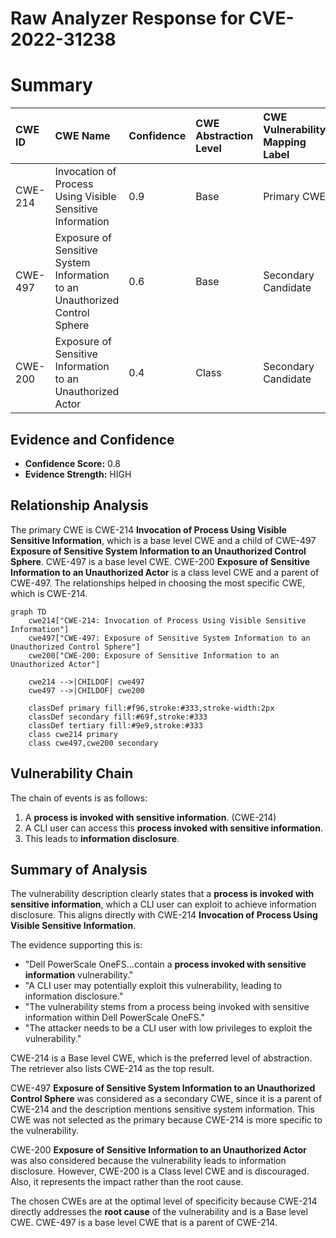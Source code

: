 # Raw Analyzer Response for CVE-2022-31238

# Summary
| CWE ID    | CWE Name                                                              | Confidence | CWE Abstraction Level | CWE Vulnerability Mapping Label | CWE-Vulnerability Mapping Notes |
| :--------- | :-------------------------------------------------------------------- | :--------- | :-------------------- | :------------------------------ | :---------------------------- |
| CWE-214   | Invocation of Process Using Visible Sensitive Information           | 0.9        | Base                  | Primary CWE                    | Allowed                      |
| CWE-497   | Exposure of Sensitive System Information to an Unauthorized Control Sphere | 0.6        | Base                  | Secondary Candidate                  | Allowed                      |
| CWE-200   | Exposure of Sensitive Information to an Unauthorized Actor          | 0.4        | Class                  | Secondary Candidate                  | Discouraged                  |

## Evidence and Confidence

*   **Confidence Score:** 0.8
*   **Evidence Strength:** HIGH

## Relationship Analysis
The primary CWE is CWE-214 **Invocation of Process Using Visible Sensitive Information**, which is a base level CWE and a child of CWE-497 **Exposure of Sensitive System Information to an Unauthorized Control Sphere**. CWE-497 is a base level CWE. CWE-200 **Exposure of Sensitive Information to an Unauthorized Actor** is a class level CWE and a parent of CWE-497. The relationships helped in choosing the most specific CWE, which is CWE-214.

```mermaid
graph TD
    cwe214["CWE-214: Invocation of Process Using Visible Sensitive Information"]
    cwe497["CWE-497: Exposure of Sensitive System Information to an Unauthorized Control Sphere"]
    cwe200["CWE-200: Exposure of Sensitive Information to an Unauthorized Actor"]

    cwe214 -->|CHILDOF| cwe497
    cwe497 -->|CHILDOF| cwe200

    classDef primary fill:#f96,stroke:#333,stroke-width:2px
    classDef secondary fill:#69f,stroke:#333
    classDef tertiary fill:#9e9,stroke:#333
    class cwe214 primary
    class cwe497,cwe200 secondary
```

## Vulnerability Chain
The chain of events is as follows:
1.  A **process is invoked with sensitive information**. (CWE-214)
2.  A CLI user can access this **process invoked with sensitive information**.
3.  This leads to **information disclosure**.

## Summary of Analysis
The vulnerability description clearly states that a **process is invoked with sensitive information**, which a CLI user can exploit to achieve information disclosure. This aligns directly with CWE-214 **Invocation of Process Using Visible Sensitive Information**.

The evidence supporting this is:
*   "Dell PowerScale OneFS...contain a **process invoked with sensitive information** vulnerability."
*   "A CLI user may potentially exploit this vulnerability, leading to information disclosure."
*   "The vulnerability stems from a process being invoked with sensitive information within Dell PowerScale OneFS."
*   "The attacker needs to be a CLI user with low privileges to exploit the vulnerability."

CWE-214 is a Base level CWE, which is the preferred level of abstraction. The retriever also lists CWE-214 as the top result.

CWE-497 **Exposure of Sensitive System Information to an Unauthorized Control Sphere** was considered as a secondary CWE, since it is a parent of CWE-214 and the description mentions sensitive system information. This CWE was not selected as the primary because CWE-214 is more specific to the vulnerability.

CWE-200 **Exposure of Sensitive Information to an Unauthorized Actor** was also considered because the vulnerability leads to information disclosure. However, CWE-200 is a Class level CWE and is discouraged. Also, it represents the impact rather than the root cause.

The chosen CWEs are at the optimal level of specificity because CWE-214 directly addresses the **root cause** of the vulnerability and is a Base level CWE. CWE-497 is a base level CWE that is a parent of CWE-214.